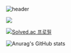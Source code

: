 ![header](https://capsule-render.vercel.app/api?type=slice&color=A100FF&height=200&section=header&text=Hello&fontAlign=80&fontAlignY=30&desc=I'M%20SeungSoo&descAlign=70&descAlignY=50)



   
   
   <img src="https://img.shields.io/badge/메일-EA4335?style=flat&logo=gmail&logoColor=white"/>

[![Solved.ac
프로필](http://mazassumnida.wtf/api/v2/generate_badge?boj={handle})](https://solved.ac/{handle})


![Anurag's GitHub stats](https://github-readme-stats.vercel.app/api?username=costudying&show_icons=true&theme=dark)
